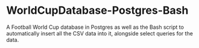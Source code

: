 # WorldCupDatabase-Postgres-Bash
A Football World Cup database in Postgres as well as the Bash script to automatically insert all the CSV data into it, alongside select queries for the data.
